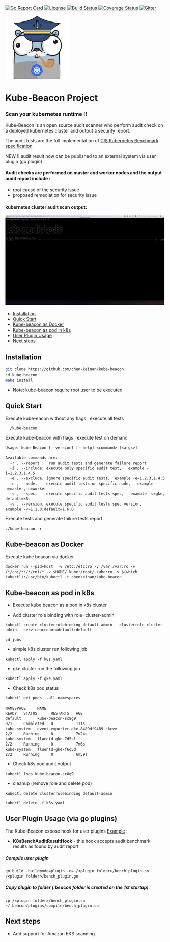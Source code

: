 [![Go Report Card](https://goreportcard.com/badge/github.com/chen-keinan/beacon)](https://goreportcard.com/report/github.com/chen-keinan/beacon)
[![License](https://img.shields.io/badge/License-Apache%202.0-blue.svg)](https://github.com/chen-keinan/beacon/blob/main/LICENSE)
[![Build Status](https://travis-ci.com/chen-keinan/kube-beacon.svg?branch=main)](https://travis-ci.com/chen-keinan/kube-beacon)
[![Coverage Status](https://coveralls.io/repos/github/chen-keinan/kube-beacon/badge.svg?branch=main)](https://coveralls.io/github/chen-keinan/kube-beacon?branch=main)
[![Gitter](https://badges.gitter.im/kube-beacon/community.svg)](https://gitter.im/kube-beacon/community?utm_source=badge&utm_medium=badge&utm_campaign=pr-badge)
<br><img src="./pkg/images/beacon-gopher.png" width="200" alt="kube-beacon logo"><br>

# Kube-Beacon Project
###  Scan your kubernetes runtime !!
Kube-Beacon is an open source audit scanner who perform audit check on a deployed kubernetes cluster and output a security report.

The audit tests are the full implementation of [CIS Kubernetes Benchmark specification](https://www.cisecurity.org/benchmark/kubernetes/) <br>

NEW !! audit result now can be published to an external system via user plugin (go plugin) 
#### Audit checks are performed  on master and worker nodes and the output audit report include :
* root cause of the security issue
* proposed remediation for security issue

#### kubernetes cluster audit scan output: 
![k8s audit](./pkg/images/beacon.gif) 

* [Installation](#installation)
* [Quick Start](#quick-start)
* [Kube-beacon as Docker](#Kube-beacon-as-Docker)
* [Kube-beacon as pod in k8s](#Kube-beacon-as-pod-in-k8s)
* [User Plugin Usage](#user-plugin-usage)
* [Next steps](#Next-steps)



## Installation

```sh
git clone https://github.com/chen-keinan/kube-beacon
cd kube-beacon
make install
```

- Note: kube-beacon require root user to be executed

## Quick Start

Execute kube-eacon without any flags , execute all tests 
```
 ./kube-beacon 

```

Execute kube-beacon  with flags , execute test on demand

```
Usage: kube-Beacon [--version] [--help] <command> [<args>]

Available commands are:
  -r , --report :  run audit tests and generate failure report
  -i , --include: execute only specific audit test,   example -i=1.2.3,1.4.5
  -e , --exclude, ignore specific audit tests,  example -e=1.2.3,1.4.5
  -n , --node,    execute audit tests on specific node,   example -n=master,-n=worker
  -s , --spec,    execute specific audit tests spec,   example -s=gke, default=k8s
  -v , --version, execute specific audit tests spec version,    example -v=1.1.0,default=1.6.0
```

Execute tests and generate failure tests report

```
./kube-beacon -r
```

## Kube-beacon as Docker

Execute kube beacon via docker 

```
docker run --pid=host  -v /etc:/etc:ro -v /var:/var:ro -v /*/cni/*:/*/cni/* -v $HOME/.kube:/root/.kube:ro -v $(which kubectl):/usr/bin/kubectl -t chenkeinan/kube-beacon
```

## Kube-beacon as pod in k8s

- Execute kube beacon as a pod in k8s cluster

- Add cluster role binding with role=cluster-admin
```
kubectl create clusterrolebinding default-admin --clusterrole cluster-admin --serviceaccount=default:default
```
```
cd jobs
```
- simple k8s cluster run following job

```
kubectl apply -f k8s.yaml
```

- gke cluster run the following jon

```
kubectl apply -f gke.yaml
```


- Check k8s pod status
```
kubectl get pods --all-namespaces

NAMESPACE     NAME                                                        READY   STATUS      RESTARTS   AGE
default       kube-beacon-sc8g9                                           0/1     Completed   0          111s
kube-system   event-exporter-gke-8489df9489-skcvv                         2/2     Running     0          7m24s
kube-system   fluentd-gke-7d5sl                                           2/2     Running     0          7m6s
kube-system   fluentd-gke-f6q5d                                           2/2     Running     0          6m59s
```

- Check k8s pod audit output
```
kubectl logs kube-beacon-sc8g9 
```

- cleanup (remove role and delete pod)
```
kubectl delete clusterrolebinding default-admin
```
```
kubectl delete -f k8s.yaml
```

## User Plugin Usage (via go plugins)
The Kube-Beacon expose hook for user plugins [Example](https://github.com/chen-keinan/kube-beacon/tree/master/examples/plugins) :
- **K8sBenchAuditResultHook** - this hook accepts audit benchmark results as found by audit report

##### Compile user plugin
```
go build -buildmode=plugin -o=~/<plugin folder>/bench_plugin.so /<plugin folder>/bench_plugin.go
```
##### Copy plugin to folder (.beacon folder is created on the 1st startup)
```
cp /<plugin folder>/bench_plugin.so ~/.beacon/plugins/compile/bench_plugin.so
```

## Next steps
- Add support for Amazon EKS scanning

